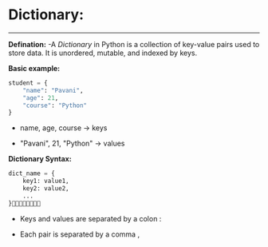 # Dictionary:

---

**Defination:**
-A *Dictionary* in Python is a collection of key-value pairs used to store data. It is unordered, mutable, and indexed by keys.

**Basic example:**
```python
student = {
    "name": "Pavani",
    "age": 21,
    "course": "Python"
}
```
* name, age, course → keys

* "Pavani", 21, "Python" → values
  
**Dictionary Syntax:**
```python
dict_name = {
    key1: value1,
    key2: value2,
    ...
}🤣🤣🤣🤣🤣🤣🤣🤣
```
* Keys and values are separated by a colon :

* Each pair is separated by a comma ,


